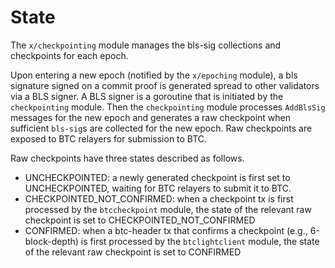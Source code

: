# State

The `x/checkpointing` module manages the bls-sig collections and checkpoints for each epoch.

Upon entering a new epoch (notified by the `x/epoching` module), a bls signature signed on a commit proof is generated spread to other validators via a BLS signer.
A BLS signer is a goroutine that is initiated by the `checkpointing` module.
Then the `checkpointing` module processes `AddBlsSig` messages for the new epoch and generates a raw checkpoint when sufficient `bls-sig`s are collected for the new epoch.
Raw checkpoints are exposed to BTC relayers for submission to BTC.

Raw checkpoints have three states described as follows.

- UNCHECKPOINTED: a newly generated checkpoint is first set to UNCHECKPOINTED, waiting for BTC relayers to submit it to BTC.
- CHECKPOINTED_NOT_CONFIRMED: when a checkpoint tx is first processed by the `btccheckpoint` module, the state of the relevant raw checkpoint is set to CHECKPOINTED_NOT_CONFIRMED 
- CONFIRMED: when a btc-header tx that confirms a checkpoint (e.g., 6-block-depth) is first processed by the `btclightclient` module, the state of the relevant raw checkpoint is set to CONFIRMED

